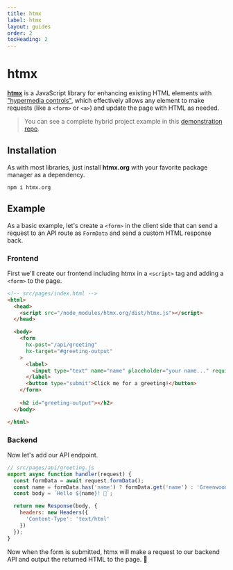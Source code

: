 ```yaml
---
title: htmx
label: htmx
layout: guides
order: 2
tocHeading: 2
---
```


# htmx

[**htmx**](https://htmx.org/) is a JavaScript library for enhancing existing HTML elements with ["hypermedia controls"](https://htmx.org/essays/hypermedia-clients/), which effectively allows any element to make requests (like a `<form>` or `<a>`) and update the page with HTML as needed.

> You can see a complete hybrid project example in this [demonstration repo](https://github.com/thescientist13/greenwood-htmx/).

## Installation

As with most libraries, just install **htmx.org** with your favorite package manager as a dependency.

```shell
npm i htmx.org
```

## Example

As a basic example, let's create a `<form>` in the client side that can send a request to an API route as `FormData` and send a custom HTML response back.

### Frontend

First we'll create our frontend including htmx in a `<script>` tag and adding a `<form>` to the page.

```html
<!-- src/pages/index.html -->
<html>
  <head>
    <script src="/node_modules/htmx.org/dist/htmx.js"></script>
  </head>

  <body>
    <form
      hx-post="/api/greeting"
      hx-target="#greeting-output"
    >
      <label>
        <input type="text" name="name" placeholder="your name..." required/>
      </label>
      <button type="submit">Click me for a greeting!</button>
    </form>
    
    <h2 id="greeting-output"></h2>
  </body>

</html>
```

### Backend

Now let's add our API endpoint.
```js
// src/pages/api/greeting.js
export async function handler(request) {
  const formData = await request.formData();
  const name = formData.has('name') ? formData.get('name') : 'Greenwood';
  const body = `Hello ${name}! 👋`;

  return new Response(body, {
    headers: new Headers({
      'Content-Type': 'text/html'
    })
  });
}
```

Now when the form is submitted, htmx will make a request to our backend API and output the returned HTML to the page.  🎯
